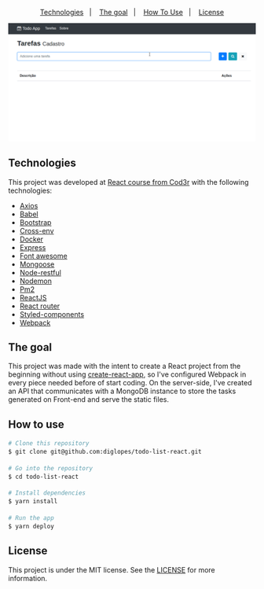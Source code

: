 
<p align="center">
  <a href="#technologies">Technologies</a>&nbsp;&nbsp;&nbsp;|&nbsp;&nbsp;&nbsp;
  <a href="#the-goal">The goal</a>&nbsp;&nbsp;&nbsp;|&nbsp;&nbsp;&nbsp;
  <a href="#how-to-use">How To Use</a>&nbsp;&nbsp;&nbsp;|&nbsp;&nbsp;&nbsp;
  <a href="#license">License</a>
</p>
<p align="center">
    <img src="./docs/screen.gif">
</p>

## Technologies

This project was developed at [React course from Cod3r](https://www.cod3r.com.br/courses/react-redux-fundamentos-e-2-apps-do-absoluto-zero) with the following technologies:

- [Axios](https://github.com/axios/axios)
- [Babel](https://babeljs.io/)
- [Bootstrap](https://getbootstrap.com/)
- [Cross-env](https://www.npmjs.com/package/cross-env)
- [Docker](https://www.docker.com/)
- [Express](https://expressjs.com/)
- [Font awesome](https://fontawesome.com/)
- [Mongoose](https://mongoosejs.com/)
- [Node-restful](https://www.npmjs.com/package/node-restful)
- [Nodemon](https://nodemon.io/)
- [Pm2](https://www.npmjs.com/package/pm2)
- [ReactJS](https://reactjs.org/)
- [React router](https://reacttraining.com/)
- [Styled-components](https://styled-components.com/)
- [Webpack](https://webpack.js.org/)

## The goal

This project was made with the intent to create a React project from the beginning without using [create-react-app](https://create-react-app.dev/), so I've configured Webpack in every piece needed before of start coding. On the server-side, I've created an API that communicates with a MongoDB instance to store the tasks generated on Front-end and serve the static files.

## How to use

```bash
# Clone this repository
$ git clone git@github.com:diglopes/todo-list-react.git

# Go into the repository
$ cd todo-list-react

# Install dependencies
$ yarn install

# Run the app
$ yarn deploy
```

## License

This project is under the MIT license. See the [LICENSE](https://github.com/lukemorales/gobarber-api/blob/master/LICENSE) for more information.